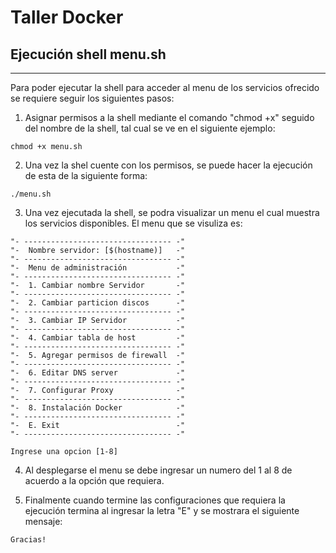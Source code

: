 # Taller Docker

## Ejecución shell menu.sh 

---------------------

Para poder ejecutar la shell para acceder al menu de los servicios ofrecido se requiere seguir los siguientes pasos:

1. Asignar permisos a la shell mediante el comando "chmod +x" seguido del nombre de la shell, tal cual se ve en el siguiente ejemplo:

```
chmod +x menu.sh
```

2. Una vez la shel cuente con los permisos, se puede hacer la ejecución de esta de la siguiente forma:

```
./menu.sh
```

3. Una vez ejecutada la shell, se podra visualizar un menu el cual muestra los servicios disponibles. El menu que se visuliza es:

```
"- --------------------------------- -"
"-  Nombre servidor: [$(hostname)]   -"
"- --------------------------------- -"
"-  Menu de administración           -"
"- --------------------------------- -"
"-  1. Cambiar nombre Servidor       -"
"- --------------------------------- -"
"-  2. Cambiar particion discos      -"
"- --------------------------------- -"
"-  3. Cambiar IP Servidor           -"
"- --------------------------------- -"
"-  4. Cambiar tabla de host         -"
"- --------------------------------- -"
"-  5. Agregar permisos de firewall  -"
"- --------------------------------- -"
"-  6. Editar DNS server             -"
"- --------------------------------- -"
"-  7. Configurar Proxy              -"
"- --------------------------------- -"
"-  8. Instalación Docker            -"
"- --------------------------------- -"
"-  E. Exit                          -"
"- --------------------------------- -"

Ingrese una opcion [1-8]
```
4. Al desplegarse el menu se debe ingresar un numero del 1 al 8 de acuerdo a la opción que requiera.

5. Finalmente cuando termine las configuraciones que requiera la ejecución termina al ingresar la letra "E" y se mostrara el siguiente mensaje:

```
Gracias!
```
